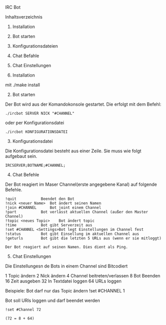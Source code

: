 IRC Bot

Inhaltsverzeichnis

1. Installation
2. Bot starten
3. Konfigurationsdateien
4. Chat Befahle
5. Chat Einstellungen

1. Installation

mit ./make install

2. Bot starten

Der Bot wird aus der Komandokonsole gestartet. Die erfolgt mit dem Befehl:

	./ircbot SERVER NICK "#CHANNEL"

oder per Konfigurationsdatei

	./ircbot KONFIGURATIONSDATEI
	
3. Konfigurationsdatei

Die Konfigurationsdatei besteht aus einer Zeile. Sie muss wie folgt aufgebaut sein.

	IRCSERVER;BOTNAME;#CHANNEL;

4. Chat Befehle

Der Bot reagiert im Maser Channel(erste angegebene Kanal) auf folgende Befehle.

	!quit			Beendet den Bot
	!nick <neuer Name>	Bot ändert seinen Namen
	!join #CHANNEL		Bot joint einem Channel
	!part			Bot verlässt aktuellen Channel (außer den Master Channel)
	!topic <neues Topic>	Bot ändert topic
	!time	 		Bot gibt Serverzeit aus
	!set #CHANNEL <Settings>Bot legt Einstellungen im Channel fest
	!status			Bot gibt Einsellung im aktuellen Channel aus
	!geturls		Bot gibt die letzten 5 URLs aus (wenn er sie mitloggt)
	
	Der Bot reagiert auf seinen Namen. Dies dient als Ping.
	
5. Chat Einstellungen

Die Einstellungesn de Bots in einem Channel sind Bitcodiert

 1	Topic ändern
 2	Nick ändern
 4	Channel beitreten/verlassen
 8	Bot Beenden
16	Zeit ausgeben
32	In Textdatei loggen
64	URLs loggen

Beispiele:
Bot darf nur das Topic ändern
	!set #CHANNEL 1
	
Bot soll URls loggen und darf beendet werden

	!set #Channel 72
	
	(72 = 8 + 64)


